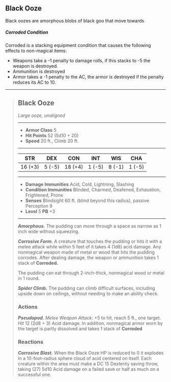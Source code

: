 ## Black Ooze
Black oozes are amorphous blobs of black goo that move towards

<div class='descriptive'>

##### Corroded Condition
Corroded is a stacking equipment condition that causes the following effects to non-magical items:
- Weapons take a -1 penalty to damage rolls, if this stacks to -5 the weapon is destroyed.
- Ammunition is destroyed
- Armor takes a -1 penalty to the AC, the armor is destroyed if the penalty reduces its AC to 10.

</div>


___
> ## Black Ooze
>*Large ooze, unaligned*
> ___
> - **Armor Class** 5
> - **Hit Points** 52 (5d10 + 20)
> - **Speed** 20 ft., Climb 20 ft.
>___
>|   STR   |   DEX   |   CON   |   INT   |   WIS   |   CHA   |
>|:-------:|:-------:|:-------:|:-------:|:-------:|:-------:|
>| 16 (+3) |  5 (-5) | 18 (+4) |  1 (-5) |  8 (-1) |  1 (-5) |
>___
> - **Damage Immunities** Acid, Cold, Lightning, Slashing
> - **Condition Immunities** Blinded, Charmed, Deafened, Exhaustion, Frightened, Prone
> - **Senses** Blindsight 60 ft. (blind beyond this radius), passive Perception 9
> - **Level** 5 **PB** +3
> ___
> ***Amorphous.***
> The pudding can move through a space as narrow as 1 inch wide without squeezing.
>
> ***Corrosive Form.***
> A creature that touches the pudding or hits it with a melee attack while within 5 feet of it takes 4 (1d8) acid damage. Any nonmagical weapon made of metal or wood that hits the pudding corrodes. After dealing damage, the weapon or ammunition takes 1 stack of **Corroded.**
>
> The pudding can eat through 2-inch-thick, nonmagical wood or metal in 1 round.
>
> ***Spider Climb.***
> The pudding can climb difficult surfaces, including upside down on ceilings, without needing to make an ability check.
>
>
> ### Actions
> ***Pseudopod.*** *Melee Weapon Attack:* +5 to hit, reach 5 ft., one target. *Hit* 12 (2d8 + 3) Acid damage. In addition, nonmagical armor worn by the target is partly dissolved and takes 1 stack of **Corroded**
>
> ### Reactions
> ***Corrosive Blast.***
> When the Black Ooze HP is reduced to 0 it explodes in a 10-foot-radius sphere cloud of acid centered on itself. Each creature within the area must make a DC 15 Dexterity saving throw, taking (27) 5d10 Acid damage on a failed save or half as much on a successful one.
>